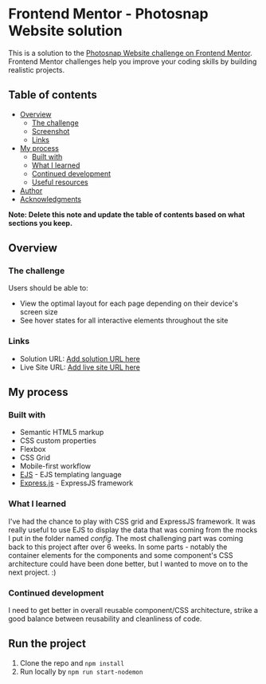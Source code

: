 # Frontend Mentor - Photosnap Website solution

This is a solution to the [Photosnap Website challenge on Frontend Mentor](https://www.frontendmentor.io/challenges/photosnap-multipage-website-nMDSrNmNW). Frontend Mentor challenges help you improve your coding skills by building realistic projects.


## Table of contents

- [Overview](#overview)
  - [The challenge](#the-challenge)
  - [Screenshot](#screenshot)
  - [Links](#links)
- [My process](#my-process)
  - [Built with](#built-with)
  - [What I learned](#what-i-learned)
  - [Continued development](#continued-development)
  - [Useful resources](#useful-resources)
- [Author](#author)
- [Acknowledgments](#acknowledgments)

**Note: Delete this note and update the table of contents based on what sections you keep.**

## Overview

### The challenge

Users should be able to:

- View the optimal layout for each page depending on their device's screen size
- See hover states for all interactive elements throughout the site

### Links

- Solution URL: [Add solution URL here](https://your-solution-url.com)
- Live Site URL: [Add live site URL here](https://your-live-site-url.com)

## My process

### Built with

- Semantic HTML5 markup
- CSS custom properties
- Flexbox
- CSS Grid
- Mobile-first workflow
- [EJS](https://ejs.co/) - EJS templating language
- [Express.js](https://expressjs.com/) - ExpressJS framework

### What I learned

I've had the chance to play with CSS grid and ExpressJS framework. It was really useful to use EJS to display the data that was coming from the mocks I put in the folder named *config*. The most challenging part was coming back to this project after over 6 weeks.
In some parts - notably the container elements for the components and some component's CSS architecture could have been done better, but I wanted to move on to the next project. :)


### Continued development

I need to get better in overall reusable component/CSS architecture, strike a good balance between reusability and cleanliness of code.

## Run the project

1. Clone the repo and `npm install`
2. Run locally by `npm run start-nodemon`